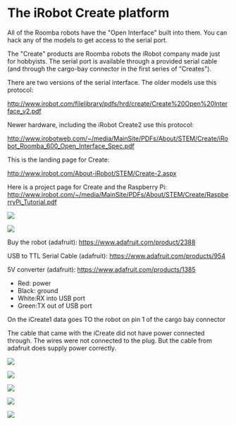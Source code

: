 # The iRobot Create platform

All of the Roomba robots have the "Open Interface" built into them. You can hack any of the models to get access to the
serial port.

The "Create" products are Roomba robots the iRobot company made just for hobbyists. The serial port is available through a
provided serial cable (and through the cargo-bay connector in the first series of "Creates").

There are two versions of the serial interface. The older models use this protocol:

http://www.irobot.com/filelibrary/pdfs/hrd/create/Create%20Open%20Interface_v2.pdf

Newer hardware, including the iRobot Create2 use this protocol:

http://www.irobotweb.com/~/media/MainSite/PDFs/About/STEM/Create/iRobot_Roomba_600_Open_Interface_Spec.pdf

This is the landing page for Create:

http://www.irobot.com/About-iRobot/STEM/Create-2.aspx

Here is a project page for Create and the Raspberry Pi:
http://www.irobot.com/~/media/MainSite/PDFs/About/STEM/Create/RaspberryPi_Tutorial.pdf

![](https://github.com/topherCantrell/robots-iRobotCreate/blob/master/art/wiring.jpg)

![](https://github.com/topherCantrell/robots-iRobotCreate/blob/master/art/iRobotDIN.jpg)

Buy the robot (adafruit): https://www.adafruit.com/product/2388

USB to TTL Serial Cable (adafruit): https://www.adafruit.com/products/954

5V converter (adafruit): https://www.adafruit.com/products/1385

  - Red: power
  - Black: ground
  - White:RX into USB port 
  - Green:TX out of USB port

On the iCreate1 data goes TO the robot on pin 1 of the cargo bay connector

The cable that came with the iCreate did not have power connected through. The wires were not connected to the plug.
But the cable from adafruit does supply power correctly.

![](https://github.com/topherCantrell/robots-iRobotCreate/blob/master/art/buck.jpg)

![](https://github.com/topherCantrell/robots-iRobotCreate/blob/master/art/roombaDIN.jpg)

![](https://github.com/topherCantrell/robots-iRobotCreate/blob/master/art/usbserial.jpg)

![](https://github.com/topherCantrell/robots-iRobotCreate/blob/master/art/picreate1.jpg)

![](https://github.com/topherCantrell/robots-iRobotCreate/blob/master/art/picreate2.jpg)

